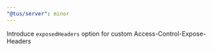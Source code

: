 ```yaml
---
"@tus/server": minor
---
```


Introduce `exposedHeaders` option for custom Access-Control-Expose-Headers
